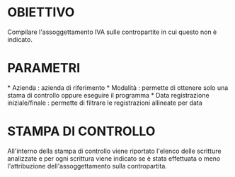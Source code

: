 # OBIETTIVO

Compilare l'assoggettamento IVA sulle contropartite in cui questo non è indicato.

# PARAMETRI

\* Azienda :  azienda di riferimento
\* Modalità :  permette di ottenere solo una stama di controllo oppure eseguire il programma
\* Data registrazione iniziale/finale :  permette di filtrare le registrazioni allineate per data

# STAMPA DI CONTROLLO

All'interno della stampa di controllo viene riportato l'elenco delle scritture analizzate e per ogni scrittura viene indicato se è stata effettuata o meno l'attribuzione dell'assoggettamento sulla contropartita.
